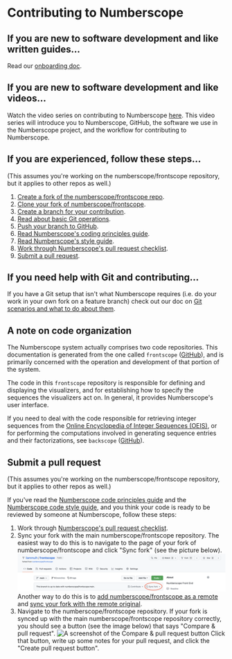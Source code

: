 # Contributing to Numberscope

## If you are new to software development and like written guides...

Read our [onboarding doc](./doc/onboarding.md).

## If you are new to software development and like videos...

Watch the video series on contributing to Numberscope
[here](https://www.youtube.com/playlist?list=PLA4KIQBQQRb5ccOdr9v0iLw_fKHup1PkU).
This video series will introduce you to Numberscope, GitHub, the software we
use in the Numberscope project, and the workflow for contributing to
Numberscope.

## If you are experienced, follow these steps...

(This assumes you're working on the numberscope/frontscope repository, but it
applies to other repos as well.)

1. [Create a fork of the numberscope/frontscope repo](./doc/working-with-git-and-github.md#create-a-fork).
2. [Clone your fork of numberscope/frontscope](./doc/working-with-git-and-github.md#clone-a-repo).
3. [Create a branch for your contribution](./doc/working-with-git-and-github.md#create-a-branch).
4. [Read about basic Git operations](./doc/working-with-git-and-github.md#basic-git-operations).
5. [Push your branch to GitHub](./doc/working-with-git-and-github.md#push-a-branch).
6. [Read Numberscope's coding principles guide](./doc/code-principles.md).
7. [Read Numberscope's style guide](./doc/code-style.md).
8. [Work through Numberscope's pull request checklist](./doc/pull-request-checklist.md).
9. [Submit a pull request](./doc/working-with-git-and-github.md#submit-a-pull-request).

## If you need help with Git and contributing...

If you have a Git setup that isn't what Numberscope requires (i.e. do your
work in your own fork on a feature branch) check out our doc on
[Git scenarios and what to do about them](./doc/git-scenarios-and-what-to-do-about-them.md).

## A note on code organization

The Numberscope system actually comprises two code repositories. This
documentation is generated from the one called `frontscope`
([GitHub](https://github.com/numberscope/frontscope)), and is primarily
concerned with the operation and development of that portion of the system.

The code in this `frontscope` repository is responsible for defining and
displaying the visualizers, and for establishing how to specify the sequences
the visualizers act on. In general, it provides Numberscope's user interface.

If you need to deal with the code responsible for retrieving integer sequences
from the [Online Encyclopedia of Integer Sequences (OEIS)](https://oeis.org/),
or for performing the computations involved in generating sequence entries and
their factorizations, see `backscope`
([GitHub](https://github.com/numberscope/backscope)).

## Submit a pull request

(This assumes you're working on the numberscope/frontscope repository, but it
applies to other repos as well.)

If you've read the
[Numberscope code principles guide](./doc/code-principles.md) and the
[Numberscope code style guide](./doc/code-style.md), and you think your code
is ready to be reviewed by someone at Numberscope, follow these steps:

1. Work through
   [Numberscope's pull request checklist](./doc/pull-request-checklist.md).
2. Sync your fork with the main numberscope/frontscope repository. The easiest
   way to do this is to navigate to the page of your fork of
   numberscope/frontscope and click "Sync fork" (see the picture below).
   ![A screenshot of the Sync fork option](./doc/img/sync-fork.png) Another
   way to do this is to
   [add numberscope/frontscope as a remote](#add-a-remote) and
   [sync your fork with the remote original](#sync-local-fork-with-remote-original).
3. Navigate to the numberscope/frontscope repository. If your fork is synced
   up with the main numberscope/frontscope repository correctly, you should
   see a button (see the image below) that says "Compare & pull request".
   ![A screenshot of the Compare & pull request
button](./doc/img/compare-and-pull-request.png)
   Click that button, write up some notes for your pull request, and click the
   "Create pull request button".
